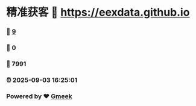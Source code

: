 # 精准获客 :link: https://eexdata.github.io 
### :page_facing_up: [9](https://eexdata.github.io/tag.html) 
### :speech_balloon: 0 
### :hibiscus: 7991 
### :alarm_clock: 2025-09-03 16:25:01 
### Powered by :heart: [Gmeek](https://github.com/Meekdai/Gmeek)
